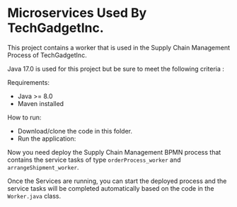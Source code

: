 # Microservices Used By TechGadgetInc.

This project contains a worker that is used in the Supply Chain Management Process of TechGadgetInc.

Java 17.0 is used for this project but be sure to meet the following criteria :

Requirements:

* Java >= 8.0 
* Maven installed

How to run:

* Download/clone the code in this folder.
* Run the application:


Now you need deploy the Supply Chain Management BPMN process that contains the service tasks of type `orderProcess_worker` and `arrangeShipment_worker`.

Once the Services are running, you can start the deployed process and the service tasks will be completed automatically based on the code in the `Worker.java` class. 